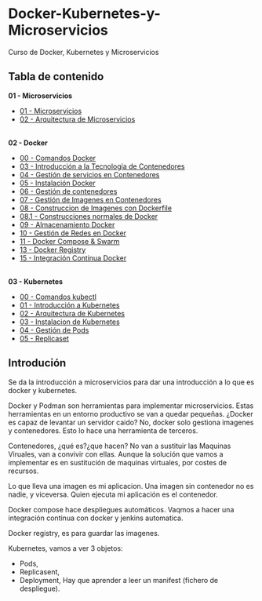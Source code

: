 # Docker-Kubernetes-y-Microservicios
Curso de Docker, Kubernetes y Microservicios

## Tabla de contenido
**01 - Microservicios**
+ [01 - Microservicios](01%20-%20Microservicios/01%20-%20Microservicios.md)
+ [02 - Arquitectura de Microservicios](01%20-%20Microservicios/02%20-%20Arquitectura%20de%20Microservicios.md)
<br><br>

**02 - Docker**
+ [00 - Comandos Docker](02%20-%20Docker/00%20-%20Comandos%20Docker.md)
+ [03 - Introducción a la Tecnología de Contenedores](02%20-%20Docker/03%20-%20Introducción%20a%20la%20Tecnología%20de%20Contenedores.md)
+ [04 - Gestión de servicios en Contenedores](02%20-%20Docker/04%20-%20Gestión%20de%20servicios%20en%20Contenedores.md)
+ [05 - Instalación Docker](02%20-%20Docker/05%20-%20Instalación%20Docker.md)
+ [06 - Gestión de contenedores](02%20-%20Docker/06%20-%20Gestión%20de%20contenedores.md)
+ [07 - Gestión de Imagenes en Contenedores](02%20-%20Docker/07%20-%20Gestión%20de%20Imagenes%20en%20Contenedores.md)
+ [08 - Construccion de Imagenes con Dockerfile](02%20-%20Docker/08%20-%20Construccion%20de%20Imagenes%20con%20Dockerfile.md)
+ [08.1 - Construcciones normales de Docker](02%20-%20Docker/08.1%20-%20Contrucciones%20normales%20de%20Docker.md)
+ [09 - Almacenamiento Docker](02%20-%20Docker/09%20-%20Almacenamiento%20Docker.md)
+ [10 - Gestión de Redes en Docker](02%20-%20Docker/10%20-%20Gestión%20de%20Redes%20en%20Docker.md)
+ [11 - Docker Compose & Swarm](02%20-%20Docker/11%20-%20Docker%20Compose%20&%20Swarm.md)
+ [13 - Docker Registry](02%20-%20Docker/13%20-%20Docker%20Registry.md)
+ [15 - Integración Continua Docker](02%20-%20Docker/15%20-%20Integración%20Continua%20Docker.md)
<br><br>

**03 - Kubernetes**
+ [00 - Comandos kubectl](03%20-%20Kubernetes/00%20-%20Comandos%20kubectl.md)
+ [01 - Introducción a Kubernetes](03%20-%20Kubernetes/01%20-%20Introducción%20a%20Kubernetes.md)
+ [02 - Arquitectura de Kubernetes](03%20-%20Kubernetes/02%20-%20Arquitectura%20de%20Kubernetes.md)
+ [03 - Instalacion de Kubernetes](03%20-%20Kubernetes/03%20-%20Instalacion%20de%20Kubernetes.md)
+ [04 - Gestión de Pods](03%20-%20Kubernetes/04%20-%20Gestión%20de%20Pods.md)
+ [05 - Replicaset](03%20-%20Kubernetes/05%20-%20Replicaset.md)

## Introdución
Se da la introducción a microservicios para dar una introducción a lo que es docker y kubernetes.

Docker y Podman son herramientas para implementar microservicios.
Estas herramientas en un entorno productivo se van a quedar pequeñas.
¿Docker es capaz de levantar un servidor caido? No, docker solo gestiona imagenes y contenedores. Esto lo hace una herramienta de terceros.

Contenedores, ¿qué es?¿que hacen?
No van a sustituir las Maquinas Viruales, van a convivir con ellas.
Aunque la solución que vamos a implementar es en sustitución de maquinas virtuales, por costes de recursos.

Lo que lleva una imagen es mi aplicacion.
Una imagen sin contenedor no es nadie, y viceversa.
Quien ejecuta mi aplicación es el contenedor.

Docker compose hace despliegues automáticos.
Vaqmos a hacer una integración continua con docker y jenkins automatica.

Docker registry, es para guardar las imagenes.

Kubernetes, vamos a ver 3 objetos:
+ Pods, 
+ Replicasent, 
+ Deployment,
Hay que aprender a leer un manifest (fichero de despliegue).